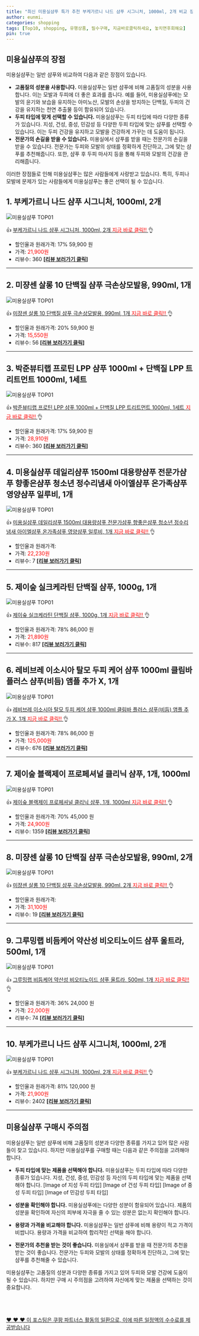 ```yaml
---
title: "최신 미용실샴푸 특가 추천 부케가르니 나드 샴푸 시그니처, 1000ml, 2개 비교 장점"
author: eunmi.
categories: shopping
tags: [Top10, shopping, 유행상품, 필수구매, 지금바로클릭하세요, 놓치면후회해요]
pin: true
---
```

## 미용실샴푸의 장점

미용실샴푸는 일반 샴푸와 비교하여 다음과 같은 장점이 있습니다.

* **고품질의 성분을 사용합니다.** 미용실샴푸는 일반 샴푸에 비해 고품질의 성분을 사용합니다. 이는 모발과 두피에 더 좋은 효과를 줍니다. 예를 들어, 미용실샴푸에는 모발의 윤기와 보습을 유지하는 아미노산, 모발의 손상을 방지하는 단백질, 두피의 건강을 유지하는 천연 추출물 등이 함유되어 있습니다.
* **두피 타입에 맞게 선택할 수 있습니다.** 미용실샴푸는 두피 타입에 따라 다양한 종류가 있습니다. 지성, 건성, 중성, 민감성 등 다양한 두피 타입에 맞는 샴푸를 선택할 수 있습니다. 이는 두피 건강을 유지하고 모발을 건강하게 가꾸는 데 도움이 됩니다.
* **전문가의 손길을 받을 수 있습니다.** 미용실에서 샴푸를 받을 때는 전문가의 손길을 받을 수 있습니다. 전문가는 두피와 모발의 상태를 정확하게 진단하고, 그에 맞는 샴푸를 추천해줍니다. 또한, 샴푸 후 두피 마사지 등을 통해 두피와 모발의 건강을 관리해줍니다.

이러한 장점들로 인해 미용실샴푸는 많은 사람들에게 사랑받고 있습니다. 특히, 두피나 모발에 문제가 있는 사람들에게 미용실샴푸는 좋은 선택이 될 수 있습니다.

   

## 1. 부케가르니 나드 샴푸 시그니처, 1000ml, 2개

![미용실샴푸 TOP01](https://thumbnail8.coupangcdn.com/thumbnails/remote/230x230ex/image/retail/images/2414591403012493-36bddce4-9c59-4e2d-8b89-52f7edb1c9d9.jpg)


👍 [부케가르니 나드 샴푸 시그니처, 1000ml, 2개 <font color=red> 지금 바로 클릭!! </font> ](https://link.coupang.com/re/AFFSDP?lptag=AF3617701&subid=GithubCoopas&pageKey=5832178307&traceid=V0-153&itemId=19705861480&vendorItemId=4428105221) 👌 


- 할인율과 원래가격: 17%  59,900   원
- 가격: <span style='color:red'>21,900원</span>
- 리뷰수: 360  [**[리뷰 보러가기 클릭]**](https://link.coupang.com/re/AFFSDP?lptag=AF3617701&subid=GithubCoopas&pageKey=5832178307&traceid=V0-153&itemId=19705861480&vendorItemId=4428105221)

---


   

## 2. 미쟝센 살롱 10 단백질 샴푸 극손상모발용, 990ml, 1개

![미용실샴푸 TOP01](https://thumbnail6.coupangcdn.com/thumbnails/remote/230x230ex/image/retail/images/813415007903512-a6e3d25d-e8d9-4228-a91b-be0ed8f93699.jpg)


👍 [미쟝센 살롱 10 단백질 샴푸 극손상모발용, 990ml, 1개 <font color=red> 지금 바로 클릭!! </font> ](https://link.coupang.com/re/AFFSDP?lptag=AF3617701&subid=GithubCoopas&pageKey=7180321469&traceid=V0-153&itemId=18108269864&vendorItemId=74657194644) 👌 


- 할인율과 원래가격: 20%  59,900   원
- 가격: <span style='color:red'>15,550원</span>
- 리뷰수: 56  [**[리뷰 보러가기 클릭]**](https://link.coupang.com/re/AFFSDP?lptag=AF3617701&subid=GithubCoopas&pageKey=7180321469&traceid=V0-153&itemId=18108269864&vendorItemId=74657194644)

---


   

## 3. 박준뷰티랩 프로틴 LPP 샴푸 1000ml + 단백질 LPP 트리트먼트 1000ml, 1세트

![미용실샴푸 TOP01](https://thumbnail8.coupangcdn.com/thumbnails/remote/230x230ex/image/retail/images/7276218493428695-e7200a71-a284-4f36-84bf-510befad7074.jpg)


👍 [박준뷰티랩 프로틴 LPP 샴푸 1000ml + 단백질 LPP 트리트먼트 1000ml, 1세트 <font color=red> 지금 바로 클릭!! </font> ](https://link.coupang.com/re/AFFSDP?lptag=AF3617701&subid=GithubCoopas&pageKey=1942983168&traceid=V0-153&itemId=3298638292&vendorItemId=71285566426) 👌 


- 할인율과 원래가격: 17%  59,900   원
- 가격: <span style='color:red'>28,910원</span>
- 리뷰수: 360  [**[리뷰 보러가기 클릭]**](https://link.coupang.com/re/AFFSDP?lptag=AF3617701&subid=GithubCoopas&pageKey=1942983168&traceid=V0-153&itemId=3298638292&vendorItemId=71285566426)

---


   

## 4. 미용실샴푸 데일리샴푸 1500ml 대용량샴푸 전문가샴푸 향좋은샴푸 청소년 정수리냄새 아이엘샴푸 온가족샴푸 영양샴푸 일루비, 1개

![미용실샴푸 TOP01](https://thumbnail9.coupangcdn.com/thumbnails/remote/230x230ex/image/vendor_inventory/f2ae/4a6a125d9dbcfb4a6eeb4d1f59fcc8534469742382dc96ec02e84c05219e.jpg)


👍 [미용실샴푸 데일리샴푸 1500ml 대용량샴푸 전문가샴푸 향좋은샴푸 청소년 정수리냄새 아이엘샴푸 온가족샴푸 영양샴푸 일루비, 1개 <font color=red> 지금 바로 클릭!! </font> ](https://link.coupang.com/re/AFFSDP?lptag=AF3617701&subid=GithubCoopas&pageKey=6795134586&traceid=V0-153&itemId=16020917077&vendorItemId=87028831300) 👌 


- 할인율과 원래가격: 
- 가격: <span style='color:red'>22,230원</span>
- 리뷰수: 7  [**[리뷰 보러가기 클릭]**](https://link.coupang.com/re/AFFSDP?lptag=AF3617701&subid=GithubCoopas&pageKey=6795134586&traceid=V0-153&itemId=16020917077&vendorItemId=87028831300)

---


   

## 5. 제이숲 실크케라틴 단백질 샴푸, 1000g, 1개

![미용실샴푸 TOP01](https://thumbnail9.coupangcdn.com/thumbnails/remote/230x230ex/image/retail/images/5891976117176072-8105b91f-dfad-4e4d-8483-4b246e2f94f5.jpg)


👍 [제이숲 실크케라틴 단백질 샴푸, 1000g, 1개 <font color=red> 지금 바로 클릭!! </font> ](https://link.coupang.com/re/AFFSDP?lptag=AF3617701&subid=GithubCoopas&pageKey=54624051&traceid=V0-153&itemId=190592156&vendorItemId=72423711159) 👌 


- 할인율과 원래가격: 78%  86,000   원
- 가격: <span style='color:red'>21,890원</span>
- 리뷰수: 817  [**[리뷰 보러가기 클릭]**](https://link.coupang.com/re/AFFSDP?lptag=AF3617701&subid=GithubCoopas&pageKey=54624051&traceid=V0-153&itemId=190592156&vendorItemId=72423711159)

---


   

## 6. 레비브레 이소시아 탈모 두피 케어 샴푸 1000ml 클림바 플러스 샴푸(비듬) 앰플 추가 X, 1개

![미용실샴푸 TOP01](https://thumbnail8.coupangcdn.com/thumbnails/remote/230x230ex/image/vendor_inventory/a52e/b636cf50b9a5001a2bdc6034673c26eff61eb34f251a9bfbaec1c4d7b798.jpg)


👍 [레비브레 이소시아 탈모 두피 케어 샴푸 1000ml 클림바 플러스 샴푸(비듬) 앰플 추가 X, 1개 <font color=red> 지금 바로 클릭!! </font> ](https://link.coupang.com/re/AFFSDP?lptag=AF3617701&subid=GithubCoopas&pageKey=5757866408&traceid=V0-153&itemId=9741655165&vendorItemId=77025398408) 👌 


- 할인율과 원래가격: 78%  86,000   원
- 가격: <span style='color:red'>125,000원</span>
- 리뷰수: 676  [**[리뷰 보러가기 클릭]**](https://link.coupang.com/re/AFFSDP?lptag=AF3617701&subid=GithubCoopas&pageKey=5757866408&traceid=V0-153&itemId=9741655165&vendorItemId=77025398408)

---


   

## 7. 제이숲 블랙제이 프로페셔널 클리닉 샴푸, 1개, 1000ml

![미용실샴푸 TOP01](https://thumbnail8.coupangcdn.com/thumbnails/remote/230x230ex/image/retail/images/8248604409444234-d07777da-6c16-4a42-8c3e-18e0f78910de.jpg)


👍 [제이숲 블랙제이 프로페셔널 클리닉 샴푸, 1개, 1000ml <font color=red> 지금 바로 클릭!! </font> ](https://link.coupang.com/re/AFFSDP?lptag=AF3617701&subid=GithubCoopas&pageKey=6631594739&traceid=V0-153&itemId=11218061181&vendorItemId=78495550550) 👌 


- 할인율과 원래가격: 70%  45,000   원
- 가격: <span style='color:red'>24,900원</span>
- 리뷰수: 1359  [**[리뷰 보러가기 클릭]**](https://link.coupang.com/re/AFFSDP?lptag=AF3617701&subid=GithubCoopas&pageKey=6631594739&traceid=V0-153&itemId=11218061181&vendorItemId=78495550550)

---


   

## 8. 미쟝센 살롱 10 단백질 샴푸 극손상모발용, 990ml, 2개

![미용실샴푸 TOP01](https://thumbnail9.coupangcdn.com/thumbnails/remote/230x230ex/image/retail/images/3307945757275206-819dfb1c-2db1-4483-a749-20967be6a023.jpg)


👍 [미쟝센 살롱 10 단백질 샴푸 극손상모발용, 990ml, 2개 <font color=red> 지금 바로 클릭!! </font> ](https://link.coupang.com/re/AFFSDP?lptag=AF3617701&subid=GithubCoopas&pageKey=7180321469&traceid=V0-153&itemId=18108330352&vendorItemId=85006374742) 👌 


- 할인율과 원래가격: 
- 가격: <span style='color:red'>31,100원</span>
- 리뷰수: 19  [**[리뷰 보러가기 클릭]**](https://link.coupang.com/re/AFFSDP?lptag=AF3617701&subid=GithubCoopas&pageKey=7180321469&traceid=V0-153&itemId=18108330352&vendorItemId=85006374742)

---


   

## 9. 그루밍랩 비듬케어 약산성 비오티노이드 샴푸 울트라, 500ml, 1개

![미용실샴푸 TOP01](https://thumbnail10.coupangcdn.com/thumbnails/remote/230x230ex/image/retail/images/4947151206058961-402f6704-acbc-4d89-8325-431766414fa3.jpg)


👍 [그루밍랩 비듬케어 약산성 비오티노이드 샴푸 울트라, 500ml, 1개 <font color=red> 지금 바로 클릭!! </font> ](https://link.coupang.com/re/AFFSDP?lptag=AF3617701&subid=GithubCoopas&pageKey=6559268097&traceid=V0-153&itemId=14676887893&vendorItemId=84099565254) 👌 


- 할인율과 원래가격: 36%  24,000   원
- 가격: <span style='color:red'>22,000원</span>
- 리뷰수: 74  [**[리뷰 보러가기 클릭]**](https://link.coupang.com/re/AFFSDP?lptag=AF3617701&subid=GithubCoopas&pageKey=6559268097&traceid=V0-153&itemId=14676887893&vendorItemId=84099565254)

---


   

## 10. 부케가르니 나드 샴푸 시그니처, 1000ml, 2개

![미용실샴푸 TOP01](https://thumbnail8.coupangcdn.com/thumbnails/remote/230x230ex/image/retail/images/2414591403012493-36bddce4-9c59-4e2d-8b89-52f7edb1c9d9.jpg)


👍 [부케가르니 나드 샴푸 시그니처, 1000ml, 2개 <font color=red> 지금 바로 클릭!! </font> ](https://link.coupang.com/re/AFFSDP?lptag=AF3617701&subid=GithubCoopas&pageKey=5832178307&traceid=V0-153&itemId=19705861480&vendorItemId=4428105221) 👌 


- 할인율과 원래가격: 81%  120,000   원
- 가격: <span style='color:red'>21,900원</span>
- 리뷰수: 2402  [**[리뷰 보러가기 클릭]**](https://link.coupang.com/re/AFFSDP?lptag=AF3617701&subid=GithubCoopas&pageKey=5832178307&traceid=V0-153&itemId=19705861480&vendorItemId=4428105221)

---
## 미용실샴푸 구매시 주의점

미용실샴푸는 일반 샴푸에 비해 고품질의 성분과 다양한 종류를 가지고 있어 많은 사람들이 찾고 있습니다. 하지만 미용실샴푸를 구매할 때는 다음과 같은 주의점을 고려해야 합니다.

* **두피 타입에 맞는 제품을 선택해야 합니다.** 미용실샴푸는 두피 타입에 따라 다양한 종류가 있습니다. 지성, 건성, 중성, 민감성 등 자신의 두피 타입에 맞는 제품을 선택해야 합니다.
[Image of 지성 두피 타입]
[Image of 건성 두피 타입]
[Image of 중성 두피 타입]
[Image of 민감성 두피 타입]

* **성분을 확인해야 합니다.** 미용실샴푸에는 다양한 성분이 함유되어 있습니다. 제품의 성분을 확인하여 자신의 피부에 자극을 줄 수 있는 성분은 없는지 확인해야 합니다.

* **용량과 가격을 비교해야 합니다.** 미용실샴푸는 일반 샴푸에 비해 용량이 적고 가격이 비쌉니다. 용량과 가격을 비교하여 합리적인 선택을 해야 합니다.

* **전문가의 추천을 받는 것이 좋습니다.** 미용실에서 샴푸를 받을 때 전문가의 추천을 받는 것이 좋습니다. 전문가는 두피와 모발의 상태를 정확하게 진단하고, 그에 맞는 샴푸를 추천해줄 수 있습니다.

미용실샴푸는 고품질의 성분과 다양한 종류를 가지고 있어 두피와 모발 건강에 도움이 될 수 있습니다. 하지만 구매 시 주의점을 고려하여 자신에게 맞는 제품을 선택하는 것이 중요합니다.<br><br><br><br><br> [ ❤ ❤ ❤ 이 포스팅은 쿠팡 파트너스 활동의 일환으로, 이에 따른 일정액의 수수료를 제공받습니다](https://link.coupang.com/a/bcEFyh)